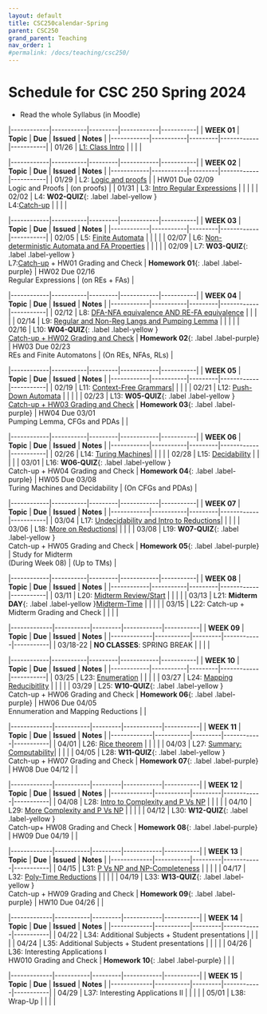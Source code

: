 ```yaml
---
layout: default
title: CSC250calendar-Spring
parent: CSC250
grand_parent: Teaching
nav_order: 1
#permalink: /docs/teaching/csc250/
---
```


# Schedule for CSC 250 Spring 2024


  * Read the whole Syllabus (in Moodle)



|------------|-----------|---------|------------|-----------|
| **WEEK 01** | **Topic** | **Due** | **Issued** | **Notes** |
|------------|-----------|---------|------------|-----------|
| 01/26      | [L1: Class Intro](lecture-01.html)   |      |   |    |



|------------|-----------|---------|------------|-----------|
| **WEEK 02** | **Topic** | **Due** | **Issued** | **Notes** |
|------------|-----------|---------|------------|-----------|
| 01/29      | L2: [Logic and proofs](lecture-02.html)         |  |  HW01 Due 02/09<br> Logic and Proofs | (on proofs) |
| 01/31      | L3: [Intro Regular Expressions](lecture-03.html)   |  |  |  |
| 02/02      | L4: **W02-QUIZ**{: .label .label-yellow }<br>L4:[Catch-up](lecture-04.html) |  |  | |


|------------|-----------|---------|------------|-----------|
| **WEEK 03** | **Topic** | **Due** | **Issued** | **Notes** |
|------------|-----------|---------|------------|-----------|
| 02/05      | L5: [Finite Automata](lecture-05.html)   |  |  |  |
| 02/07      | L6: [Non-deterministic Automata and FA Properties](lecture-06.html)   |  |  |  |
| 02/09      | L7: **W03-QUIZ**{: .label .label-yellow }<br>L7:[Catch-up](lecture-07.html)  + HW01 Grading and Check | **Homework 01**{: .label .label-purple} | HW02 Due 02/16<br> Regular Expressions | (on REs + FAs) |



|------------|-----------|---------|------------|-----------|
| **WEEK 04** | **Topic** | **Due** | **Issued** | **Notes** |
|------------|-----------|---------|------------|-----------|
| 02/12      | L8: [DFA-NFA equivalence AND RE-FA equivalence](lecture-08.html) |    |   |     |
| 02/14      | L9: [Regular and Non-Reg Langs and Pumping Lemma](lecture-09.html)  |    |      |     |
| 02/16      | L10: **W04-QUIZ**{: .label .label-yellow }<br>[Catch-up + HW02 Grading and Check](lecture-10.html) | **Homework 02**{: .label .label-purple} | HW03 Due 02/23<br> REs and Finite Automatons | (On REs, NFAs, RLs) |



|------------|-----------|---------|------------|-----------|
| **WEEK 05** | **Topic** | **Due** | **Issued** | **Notes** |
|------------|-----------|---------|------------|-----------|
| 02/19      | L11: [Context-Free Grammars](lecture-11.html)| | | |
| 02/21      | L12: [Push-Down Automata](lecture-12.html)  | | | |
| 02/23      | L13: **W05-QUIZ**{: .label .label-yellow }<br>[Catch-up + HW03 Grading and Check](lecture-13.html)  | **Homework 03**{: .label .label-purple} | HW04 Due 03/01<br> Pumping Lemma, CFGs and PDAs |  |



|------------|-----------|---------|------------|-----------|
| **WEEK 06** | **Topic** | **Due** | **Issued** | **Notes** |
|------------|-----------|---------|------------|-----------|
| 02/26      | L14: [Turing Machines](lecture-14.html)|  |  |  |
| 02/28      | L15: [Decidability](lecture-15.html) |  |  | |
| 03/01      | L16: **W06-QUIZ**{: .label .label-yellow }<br>Catch-up + HW04 Grading and Check | **Homework 04**{: .label .label-purple} | HW05 Due 03/08<br> Turing Machines and Decidability | (On CFGs and PDAs) |



|------------|-----------|---------|------------|-----------|
| **WEEK 07** | **Topic** | **Due** | **Issued** | **Notes** |
|------------|-----------|---------|------------|-----------|
| 03/04      | L17: [Undecidability and Intro to Reductions](lecture-17.html)|  |  |  |
| 03/06      | L18: [More on Reductions](lecture-18.html)| |  |  |
| 03/08      | L19: **W07-QUIZ**{: .label .label-yellow }<br>Catch-up + HW05 Grading and Check | **Homework 05**{: .label .label-purple} | Study for Midterm<br>(During Week 08) | (Up to TMs) |

<!-- 
|-------------|-----------|---------|------------|-----------|
| **WEEKEND** | **Topic** | **Due** | **Issued** | **Notes** |
|-------------|-----------|---------|------------|-----------|
| 03/08-11    | **MIDTERM**: Self Scheduled  | | | |

 -->


|------------|-----------|---------|------------|-----------|
| **WEEK 08** | **Topic** | **Due** | **Issued** | **Notes** |
|------------|-----------|---------|------------|-----------|
| 03/11      | L20: [Midterm Review/Start](lecture-20.html)   |  |  |   |
| 03/13      | L21: **Midterm DAY**{: .label .label-yellow }[Midterm-Time](lecture-21.html)    |   |   |   |
| 03/15      | L22: Catch-up + Midterm Grading and Check |  |  |  |



|-------------|-----------|---------|------------|-----------|
| **WEEK 09** | **Topic** | **Due** | **Issued** | **Notes** |
|-------------|-----------|---------|------------|-----------|
| 03/18-22    | **NO CLASSES**:  SPRING BREAK   | | | |



|------------|-----------|---------|------------|-----------|
| **WEEK 10** | **Topic** | **Due** | **Issued** | **Notes** |
|------------|-----------|---------|------------|-----------|
| 03/25      | L23: [Enumeration](lecture-23.html) |  |  |  |
| 03/27      | L24: [Mapping Reducibitlity](lecture-24.html) |  |  |  | 
| 03/29      | L25: **W10-QUIZ**{: .label .label-yellow }<br>Catch-up + HW06 Grading and Check | **Homework 06**{: .label .label-purple} | HW06 Due 04/05<br>Ennumeration and Mapping Reductions | | 



|-------------|-----------|---------|------------|-----------|
| **WEEK 11** | **Topic** | **Due** | **Issued** | **Notes** |
|-------------|-----------|---------|------------|-----------|
| 04/01       | L26: [Rice theorem](lecture-26.html) |   |   |   |
| 04/03       | L27: [Summary: Computability](lecture-27.html)|  |  |   |
| 04/05       | L28: **W11-QUIZ**{: .label .label-yellow }<br>Catch-up + HW07 Grading and Check | **Homework 07**{: .label .label-purple} | HW08 Due 04/12  | |



|-------------|-----------|---------|------------|-----------|
| **WEEK 12** | **Topic** | **Due** | **Issued** | **Notes** |
|-------------|-----------|---------|------------|-----------|
| 04/08       | L28: [Intro to Complexity and P Vs NP](lecture-29.html) |  |  |  |
| 04/10       | L29: [More Complexity and P Vs NP](lecture-30.html)  |  |  |  |
| 04/12       | L30: **W12-QUIZ**{: .label .label-yellow }<br>Catch-up+ HW08 Grading and Check | **Homework 08**{: .label .label-purple} | HW09 Due 04/19 | |




|-------------|-----------|---------|------------|-----------|
| **WEEK 13** | **Topic** | **Due** | **Issued** | **Notes** |
|-------------|-----------|---------|------------|-----------|
| 04/15       | L31: [P Vs NP and NP-Completeness](lecture-32.html) |  |  |  |
| 04/17       | L32: [Poly-Time Reductions](lecture-33.html)  |   |    |    |
| 04/19       | L33: **W13-QUIZ**{: .label .label-yellow }<br>Catch-up + HW09 Grading and Check | **Homework 09**{: .label .label-purple}  | HW10 Due 04/26 | |




|-------------|-----------|---------|------------|-----------|
| **WEEK 14** | **Topic** | **Due** | **Issued** | **Notes** |
|-------------|-----------|---------|------------|-----------|
| 04/22       | L34: Additional Subjects + Student presentations  |  |  |  |
| 04/24       | L35: Additional Subjects + Student presentations  |  |  |  |
| 04/26       | L36: Interesting Applications I <br> HW010 Grading and Check  | **Homework 10**{: .label .label-purple} |  |  |



|-------------|-----------|---------|------------|-----------|
| **WEEK 15** | **Topic** | **Due** | **Issued** | **Notes** |
|-------------|-----------|---------|------------|-----------|
| 04/29       | L37: Interesting Applications II  |  |  |  |
| 05/01       | L38: Wrap-Up  |   |   |    |

